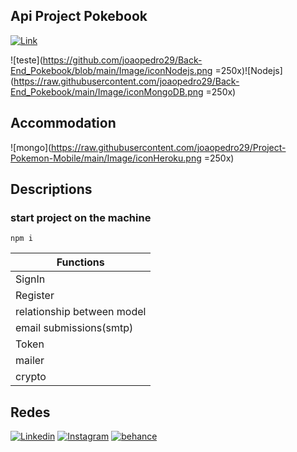 
## Api Project Pokebook
[![Link](https://img.shields.io/badge/-Project_Mobile-FACF5A?style=flat-square&logo=Color=fff&link=https://github.com/joaopedro29/Project-Pokemon-Mobile)](https://github.com/joaopedro29/Project-Pokemon-Mobile)


![teste](https://github.com/joaopedro29/Back-End_Pokebook/blob/main/Image/iconNodejs.png =250x)![Nodejs](https://raw.githubusercontent.com/joaopedro29/Back-End_Pokebook/main/Image/iconMongoDB.png =250x)

## Accommodation

![mongo](https://raw.githubusercontent.com/joaopedro29/Project-Pokemon-Mobile/main/Image/iconHeroku.png =250x)

## Descriptions

### start project on the machine
```
npm i
```


| Functions  | 
| ------------------- |
| SignIn | 
| Register |
| relationship between model |
| email submissions(smtp) |
| Token |
| mailer|
| crypto |


## Redes
[![Linkedin](https://img.shields.io/badge/-LinkedIn-blue?style=flat-square&logo=Linkedin&logoColor=white&link=https://www.linkedin.com/in/joão-pedro-pereira-de-souza-91a0b51b6)](https://www.linkedin.com/in/joão-pedro-pereira-de-souza-91a0b51b6) [![Instagram](https://img.shields.io/badge/-Instagram-9b59b6?style=flat-square&logo=Instagram&logoColor=white&link=https://www.instagram.com/jppereirass/)](https://www.instagram.com/jppereirass/) [![behance](https://img.shields.io/badge/-behance-2980b9?style=flat-square&logo=behance&logoColor=white&link=https://www.behance.net/joopedrosouza3)](https://www.behance.net/joopedrosouza3)